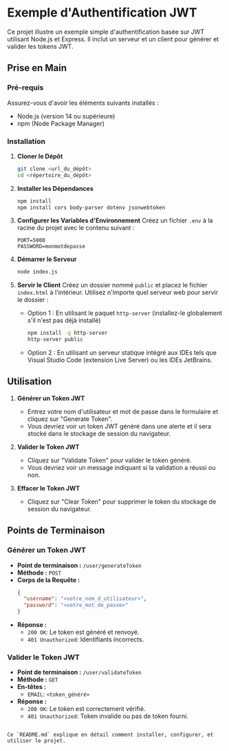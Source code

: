 # Exemple d'Authentification JWT

Ce projet illustre un exemple simple d'authentification basée sur JWT utilisant Node.js et Express. Il inclut un serveur et un client pour générer et valider les tokens JWT.

## Prise en Main

### Pré-requis
Assurez-vous d'avoir les éléments suivants installés :
- Node.js (version 14 ou supérieure)
- npm (Node Package Manager)

### Installation
1. **Cloner le Dépôt**
   ```bash
   git clone <url_du_dépôt>
   cd <répertoire_du_dépôt>
   ```

2. **Installer les Dépendances**
   ```bash
   npm install
   npm install cors body-parser dotenv jsonwebtoken
   ```

3. **Configurer les Variables d'Environnement**
   Créez un fichier `.env` à la racine du projet avec le contenu suivant :
   ```plaintext
   PORT=5000
   PASSWORD=monmotdepasse
   ```

4. **Démarrer le Serveur**
   ```bash
   node index.js
   ```

5. **Servir le Client**
   Créez un dossier nommé `public` et placez le fichier `index.html` à l'intérieur. Utilisez n'importe quel serveur web pour servir le dossier :
   - Option 1 : En utilisant le paquet `http-server` (installez-le globalement s'il n'est pas déjà installé)
     ```bash
     npm install -g http-server
     http-server public
     ```
   - Option 2 : En utilisant un serveur statique intégré aux IDEs tels que Visual Studio Code (extension Live Server) ou les IDEs JetBrains.

## Utilisation
1. **Générer un Token JWT**
   - Entrez votre nom d'utilisateur et mot de passe dans le formulaire et cliquez sur "Generate Token".
   - Vous devriez voir un token JWT généré dans une alerte et il sera stocké dans le stockage de session du navigateur.

2. **Valider le Token JWT**
   - Cliquez sur "Validate Token" pour valider le token généré.
   - Vous devriez voir un message indiquant si la validation a réussi ou non.

3. **Effacer le Token JWT**
   - Cliquez sur "Clear Token" pour supprimer le token du stockage de session du navigateur.

## Points de Terminaison
### Générer un Token JWT
- **Point de terminaison :** `/user/generateToken`
- **Méthode :** `POST`
- **Corps de la Requête :**
  ```json
  {
    "username": "<votre_nom_d_utilisateur>",
    "password": "<votre_mot_de_passe>"
  }
  ```
- **Réponse :**
  - `200 OK`: Le token est généré et renvoyé.
  - `401 Unauthorized`: Identifiants incorrects.

### Valider le Token JWT
- **Point de terminaison :** `/user/validateToken`
- **Méthode :** `GET`
- **En-têtes :**
  - `EMAIL`: `<token_généré>`
- **Réponse :**
  - `200 OK`: Le token est correctement vérifié.
  - `401 Unauthorized`: Token invalide ou pas de token fourni.
```

Ce `README.md` explique en détail comment installer, configurer, et utiliser le projet.
